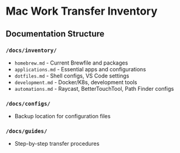 # Mac Work Transfer Inventory

## Documentation Structure

### `/docs/inventory/`
- `homebrew.md` - Current Brewfile and packages
- `applications.md` - Essential apps and configurations  
- `dotfiles.md` - Shell configs, VS Code settings
- `development.md` - Docker/K8s, development tools
- `automations.md` - Raycast, BetterTouchTool, Path Finder configs

### `/docs/configs/`
- Backup location for configuration files

### `/docs/guides/`
- Step-by-step transfer procedures